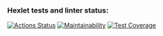 ### Hexlet tests and linter status:

[![Actions Status](https://github.com/Viktoryia133/fullstack-javascript-project-46/actions/workflows/hexlet-check.yml/badge.svg)](https://github.com/Viktoryia133/fullstack-javascript-project-46/actions)
[![Maintainability](https://api.codeclimate.com/v1/badges/e6e22e7f5e107ca072e2/maintainability)](https://codeclimate.com/github/Viktoryia133/fullstack-javascript-project-46/maintainability)
[![Test Coverage](https://api.codeclimate.com/v1/badges/e6e22e7f5e107ca072e2/test_coverage)](https://codeclimate.com/github/Viktoryia133/fullstack-javascript-project-46/test_coverage)
